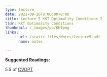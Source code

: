 ```yaml
---
type: lecture
date: 2021-09-26T8:00:00+8:00
title: Lecture 5 KKT Optimality Conditions I
tldr: KKT Optimality Conditions
thumbnail: /_images/pp/KKTpng
links: 
    - url: /static_files/Notes/lecture5.pdf
      name: notes

---
```

**Suggested Readings:**

5.5 of [CVOPT](https://stanford.edu/~boyd/cvxbook/bv_cvxbook.pdf)

